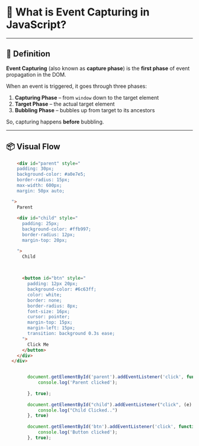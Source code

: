 # 🔄 What is Event Capturing in JavaScript?

---

## 📖 Definition

**Event Capturing** (also known as **capture phase**) is the **first phase** of event propagation in the DOM.

When an event is triggered, it goes through three phases:
1. **Capturing Phase** – from `window` down to the target element
2. **Target Phase** – the actual target element
3. **Bubbling Phase** – bubbles up from target to its ancestors

So, capturing happens **before** bubbling.

---

## 📦 Visual Flow



```html
    <div id="parent" style="
    padding: 30px;
    background-color: #a0e7e5;
    border-radius: 15px;
    max-width: 600px;
    margin: 50px auto;

  ">
    Parent
  
    <div id="child" style="
      padding: 25px;
      background-color: #ffb997;
      border-radius: 12px;
      margin-top: 20px;

    ">
      Child
  

  
      <button id="btn" style="
        padding: 12px 20px;
        background-color: #6c63ff;
        color: white;
        border: none;
        border-radius: 8px;
        font-size: 16px;
        cursor: pointer;
        margin-top: 15px;
        margin-left: 15px;
        transition: background 0.3s ease;
      ">
        Click Me
      </button>
    </div>
  </div>

```


```js

        document.getElementById('parent').addEventListener('click', function (e) {
            console.log('Parent clicked');
            
        }, true);
        
        document.getElementById("child").addEventListener("click", (e) => {
            console.log("Child Clicked..")
        }, true)
        
        document.getElementById('btn').addEventListener('click', function (e) {
            console.log('Button clicked');
        }, true);

